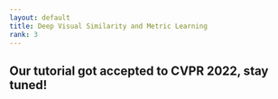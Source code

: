 ```yaml
---
layout: default
title: Deep Visual Similarity and Metric Learning
rank: 3
---
```


## Our tutorial got accepted to CVPR 2022, stay tuned!